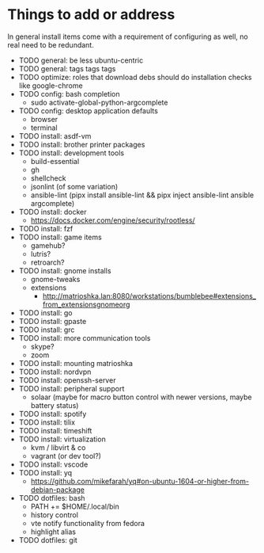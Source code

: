 # Things to add or address

In general install items come with a requirement of configuring as well, no real need to be redundant.

- TODO general: be less ubuntu-centric
- TODO general: tags tags tags
- TODO optimize: roles that download debs should do installation checks like google-chrome
- TODO config: bash completion
   - sudo activate-global-python-argcomplete
- TODO config: desktop application defaults
  - browser
  - terminal
- TODO install: asdf-vm
- TODO install: brother printer packages
- TODO install: development tools
  - build-essential
  - gh
  - shellcheck
  - jsonlint (of some variation)
  - ansible-lint (pipx install ansible-lint && pipx inject ansible-lint ansible argcomplete)
- TODO install: docker
  - https://docs.docker.com/engine/security/rootless/
- TODO install: fzf
- TODO install: game items
  - gamehub?
  - lutris?
  - retroarch?
- TODO install: gnome installs
  - gnome-tweaks
  - extensions
    - http://matrioshka.lan:8080/workstations/bumblebee#extensions_from_extensionsgnomeorg
- TODO install: go
- TODO install: gpaste
- TODO install: grc
- TODO install: more communication tools
  - skype?
  - zoom
- TODO install: mounting matrioshka
- TODO install: nordvpn
- TODO install: openssh-server
- TODO install: peripheral support
  - solaar (maybe for macro button control with newer versions, maybe battery status)
- TODO install: spotify
- TODO install: tilix
- TODO install: timeshift
- TODO install: virtualization
  - kvm / libvirt & co
  - vagrant (or dev tool?)
- TODO install: vscode
- TODO install: yq
  - https://github.com/mikefarah/yq#on-ubuntu-1604-or-higher-from-debian-package
- TODO dotfiles: bash
  - PATH += $HOME/.local/bin
  - history control
  - vte notify functionality from fedora
  - highlight alias
- TODO dotfiles: git
